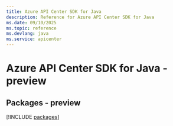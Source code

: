 ```yaml
---
title: Azure API Center SDK for Java
description: Reference for Azure API Center SDK for Java
ms.date: 09/10/2025
ms.topic: reference
ms.devlang: java
ms.service: apicenter
---
```

# Azure API Center SDK for Java - preview
## Packages - preview
[!INCLUDE [packages](api-center-index.md)]